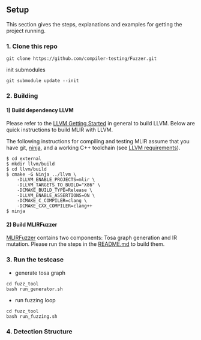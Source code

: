 ## Setup
This section gives the steps, explanations and examples for getting the project running.

### 1. Clone this repo
```
git clone https://github.com/compiler-testing/Fuzzer.git
```

init submodules
```
git submodule update --init
```

### 2. Building
#### 1) Build dependency LLVM
Please refer to the [LLVM Getting Started](https://llvm.org/docs/GettingStarted.html) in general to build LLVM. Below are quick instructions to build MLIR with LLVM.

The following instructions for compiling and testing MLIR assume that you have git, [ninja](https://ninja-build.org/), and a working C++ toolchain (see [LLVM requirements](https://llvm.org/docs/GettingStarted.html#requirements)).

```
$ cd external
$ mkdir llvm/build
$ cd llvm/build
$ cmake -G Ninja ../llvm \
    -DLLVM_ENABLE_PROJECTS=mlir \
    -DLLVM_TARGETS_TO_BUILD="X86" \
    -DCMAKE_BUILD_TYPE=Release \
    -DLLVM_ENABLE_ASSERTIONS=ON \
    -DCMAKE_C_COMPILER=clang \
    -DCMAKE_CXX_COMPILER=clang++ 
$ ninja
```
#### 2) Build MLIRFuzzer
[MLIRFuzzer](https://github.com/compiler-testing/Fuzzer/tree/master/MLIRFuzzer) contains two components: Tosa graph generation and IR mutation. Please run the steps in the [README.md](https://github.com/compiler-testing/Fuzzer/blob/master/MLIRFuzzer/README.md) to build them.

### 3. Run the testcase

- generate tosa graph
```
cd fuzz_tool
bash run_generator.sh
```
- run fuzzing loop

```
cd fuzz_tool
bash run_fuzzing.sh
```

### 4. Detection Structure
